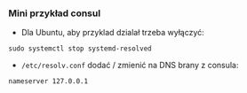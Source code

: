 ### Mini przykład consul

- Dla Ubuntu, aby przyklad dzialał trzeba wyłączyć:

`sudo systemctl stop systemd-resolved`

- `/etc/resolv.conf` dodać / zmienić na DNS brany z consula:

`nameserver 127.0.0.1`
